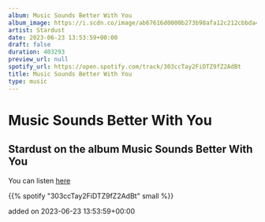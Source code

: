 ```yaml
---
album: Music Sounds Better With You
album_image: https://i.scdn.co/image/ab67616d0000b273b98afa12c212cbbda4f1799b
artist: Stardust
date: 2023-06-23 13:53:59+00:00
draft: false
duration: 403293
preview_url: null
spotify_url: https://open.spotify.com/track/303ccTay2FiDTZ9fZ2AdBt
title: Music Sounds Better With You
type: music
---
```



# Music Sounds Better With You

## Stardust on the album Music Sounds Better With You

You can listen [here](https://open.spotify.com/track/303ccTay2FiDTZ9fZ2AdBt)

{{% spotify "303ccTay2FiDTZ9fZ2AdBt" small %}}

added on 2023-06-23 13:53:59+00:00